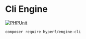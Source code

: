 # Cli Engine

[![PHPUnit](https://github.com/hyperf/engine-cli/actions/workflows/test.yml/badge.svg)](https://github.com/hyperf/engine-cli/actions/workflows/test.yml)

```
composer require hyperf/engine-cli
```
